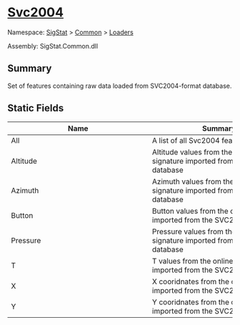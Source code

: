 # [Svc2004](./Svc2004.md)

Namespace: [SigStat]() > [Common](./../README.md) > [Loaders](./README.md)

Assembly: SigStat.Common.dll

## Summary
Set of features containing raw data loaded from SVC2004-format database.

## Static Fields

| Name | Summary | 
| --- | --- | 
| All<div style="width: 300px">| A list of all Svc2004 feature descriptors<div style="width: 300px">| <br>
| Altitude<div style="width: 300px">| Altitude values from the online signature imported from the SVC2004 database<div style="width: 300px">| <br>
| Azimuth<div style="width: 300px">| Azimuth values from the online signature imported from the SVC2004 database<div style="width: 300px">| <br>
| Button<div style="width: 300px">| Button values from the online signature imported from the SVC2004 database<div style="width: 300px">| <br>
| Pressure<div style="width: 300px">| Pressure values from the online signature imported from the SVC2004 database<div style="width: 300px">| <br>
| T<div style="width: 300px">| T values from the online signature imported from the SVC2004 database<div style="width: 300px">| <br>
| X<div style="width: 300px">| X cooridnates from the online signature imported from the SVC2004 database<div style="width: 300px">| <br>
| Y<div style="width: 300px">| Y cooridnates from the online signature imported from the SVC2004 database<div style="width: 300px">| <br>


